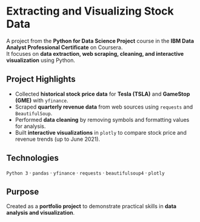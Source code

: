 # Extracting and Visualizing Stock Data

A project from the **Python for Data Science Project** course in the **IBM Data Analyst Professional Certificate** on Coursera.  
It focuses on **data extraction, web scraping, cleaning, and interactive visualization** using Python.

## Project Highlights
- Collected **historical stock price data** for **Tesla (TSLA)** and **GameStop (GME)** with `yfinance`.
- Scraped **quarterly revenue data** from web sources using `requests` and `BeautifulSoup`.
- Performed **data cleaning** by removing symbols and formatting values for analysis.
- Built **interactive visualizations** in `plotly` to compare stock price and revenue trends (up to June 2021).

## Technologies
`Python 3` · `pandas` · `yfinance` · `requests` · `beautifulsoup4` · `plotly`

## Purpose
Created as a **portfolio project** to demonstrate practical skills in **data analysis and visualization**.
